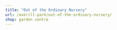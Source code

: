 ```yaml
---
title: "Out of the Ordinary Nursery"
url: /averill-park/out-of-the-ordinary-nursery/
shop: garden centre
---
```

